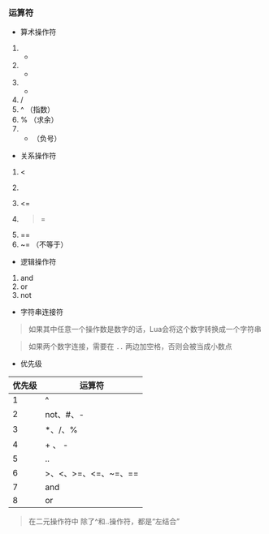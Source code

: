 ### 运算符
- 算术操作符
1. +
2. -
3. *
4. /
5. ^ （指数）
6. % （求余）
7. - （负号）

- 关系操作符
1. <
2. >
3. <=
4. >=
5. ==
6. ~= （不等于）

- 逻辑操作符
1. and
2. or
3. not

- 字符串连接符
 
> 如果其中任意一个操作数是数字的话，Lua会将这个数字转换成一个字符串

> 如果两个数字连接，需要在 `..` 两边加空格，否则会被当成小数点

- 优先级

优先级 | 运算符
---|---
1 | ^
2 | not、#、-
3 | *、/、%
4 | + 、 -
5 | ..
6 | >、<、>=、<=、~=、==
7 | and
8 | or
> 在二元操作符中 除了^和..操作符，都是“左结合”



 

